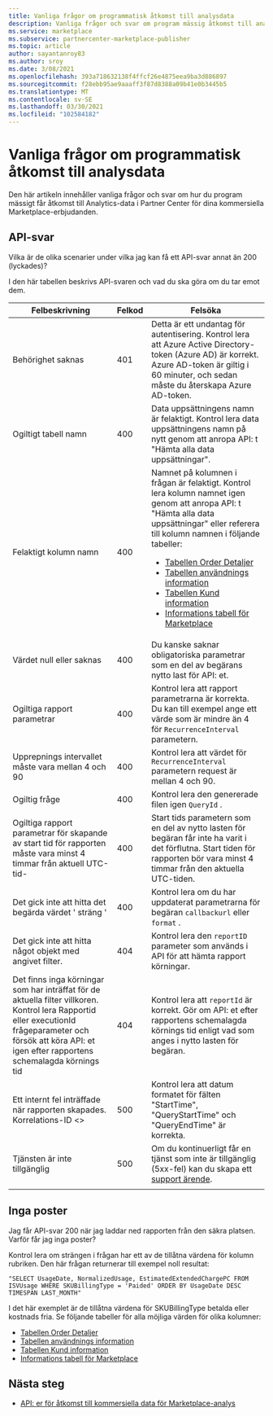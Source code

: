 ```yaml
---
title: Vanliga frågor om programmatisk åtkomst till analysdata
description: Vanliga frågor och svar om program mässig åtkomst till analys data i Partner Center för dina kommersiella Marketplace-erbjudanden.
ms.service: marketplace
ms.subservice: partnercenter-marketplace-publisher
ms.topic: article
author: sayantanroy83
ms.author: sroy
ms.date: 3/08/2021
ms.openlocfilehash: 393a718632138f4ffcf26e4875eea9ba3d886897
ms.sourcegitcommit: f28ebb95ae9aaaff3f87d8388a09b41e0b3445b5
ms.translationtype: MT
ms.contentlocale: sv-SE
ms.lasthandoff: 03/30/2021
ms.locfileid: "102584182"
---
```

# <a name="programmatic-access-of-analytics-data-common-questions"></a>Vanliga frågor om programmatisk åtkomst till analysdata

Den här artikeln innehåller vanliga frågor och svar om hur du program mässigt får åtkomst till Analytics-data i Partner Center för dina kommersiella Marketplace-erbjudanden.

## <a name="api-responses"></a>API-svar

Vilka är de olika scenarier under vilka jag kan få ett API-svar annat än 200 (lyckades)?

I den här tabellen beskrivs API-svaren och vad du ska göra om du tar emot dem.

| Felbeskrivning | Felkod | Felsöka |
| ------------ | ------------- | ------------- |
| Behörighet saknas | 401 | Detta är ett undantag för autentisering. Kontrol lera att Azure Active Directory-token (Azure AD) är korrekt. Azure AD-token är giltig i 60 minuter, och sedan måste du återskapa Azure AD-token. |
| Ogiltigt tabell namn | 400 | Data uppsättningens namn är felaktigt. Kontrol lera data uppsättningens namn på nytt genom att anropa API: t "Hämta alla data uppsättningar". |
| Felaktigt kolumn namn | 400| Namnet på kolumnen i frågan är felaktigt. Kontrol lera kolumn namnet igen genom att anropa API: t "Hämta alla data uppsättningar" eller referera till kolumn namnen i följande tabeller:<br><ul><li>[Tabellen Order Detaljer](orders-dashboard.md#orders-details-table)</li><li>[Tabellen användnings information](usage-dashboard.md#usage-details-table)</li><li>[Tabellen Kund information](customer-dashboard.md#customer-details-table)</li><li>[Informations tabell för Marketplace](insights-dashboard.md#marketplace-insights-details-table)</li></UL> |
| Värdet null eller saknas | 400 | Du kanske saknar obligatoriska parametrar som en del av begärans nytto last för API: et. |
| Ogiltiga rapport parametrar | 400 | Kontrol lera att rapport parametrarna är korrekta. Du kan till exempel ange ett värde som är mindre än 4 för `RecurrenceInterval` parametern. |
| Upprepnings intervallet måste vara mellan 4 och 90 | 400 | Kontrol lera att värdet för `RecurrenceInterval` parametern request är mellan 4 och 90. |
| Ogiltig fråge | 400 | Kontrol lera den genererade filen igen `QueryId` . |
| Ogiltiga rapport parametrar för skapande av start tid för rapporten måste vara minst 4 timmar från aktuell UTC-tid- | 400 | Start tids parametern som en del av nytto lasten för begäran får inte ha varit i det förflutna. Start tiden för rapporten bör vara minst 4 timmar från den aktuella UTC-tiden. |
| Det gick inte att hitta det begärda värdet ' sträng ' | 400 | Kontrol lera om du har uppdaterat parametrarna för begäran `callbackurl` eller `format` . |
| Det gick inte att hitta något objekt med angivet filter. | 404 | Kontrol lera den `reportID` parameter som används i API för att hämta rapport körningar. |
| Det finns inga körningar som har inträffat för de aktuella filter villkoren. Kontrol lera Rapportid eller executionId frågeparameter och försök att köra API: et igen efter rapportens schemalagda körnings tid | 404 | Kontrol lera att `reportId` är korrekt. Gör om API: et efter rapportens schemalagda körnings tid enligt vad som anges i nytto lasten för begäran. |
| Ett internt fel inträffade när rapporten skapades. Korrelations-ID <> | 500 | Kontrol lera att datum formatet för fälten "StartTime", "QueryStartTime" och "QueryEndTime" är korrekta. |
| Tjänsten är inte tillgänglig | 500 | Om du kontinuerligt får en tjänst som inte är tillgänglig (5xx-fel) kan du skapa ett [support ärende](support.md). |
||||

## <a name="no-records"></a>Inga poster

Jag får API-svar 200 när jag laddar ned rapporten från den säkra platsen. Varför får jag inga poster?

Kontrol lera om strängen i frågan har ett av de tillåtna värdena för kolumn rubriken. Den här frågan returnerar till exempel noll resultat:

`"SELECT UsageDate, NormalizedUsage, EstimatedExtendedChargePC FROM ISVUsage WHERE SKUBillingType = 'Paided' ORDER BY UsageDate DESC TIMESPAN LAST_MONTH"`

I det här exemplet är de tillåtna värdena för SKUBillingType betalda eller kostnads fria. Se följande tabeller för alla möjliga värden för olika kolumner:

- [Tabellen Order Detaljer](orders-dashboard.md#orders-details-table)
- [Tabellen användnings information](usage-dashboard.md#usage-details-table)
- [Tabellen Kund information](customer-dashboard.md#customer-details-table)
- [Informations tabell för Marketplace](insights-dashboard.md#marketplace-insights-details-table)

## <a name="next-steps"></a>Nästa steg

- [API: er för åtkomst till kommersiella data för Marketplace-analys](analytics-available-apis.md)
